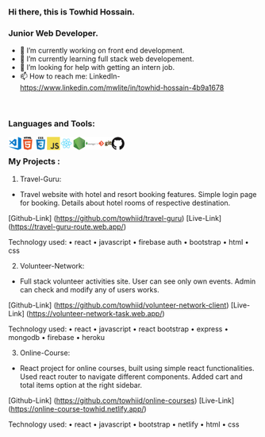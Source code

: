 ### Hi there, this is Towhid Hossain.
### Junior Web Developer.

- 🔭 I’m currently working on front end development. 
- 🌱 I’m currently learning full stack web developement.
- 🤔 I’m looking for help with getting an intern job.
- 📫 How to reach me: LinkedIn-  
 https://www.linkedin.com/mwlite/in/towhid-hossain-4b9a1678
<br/>


### Languages and Tools:

<img align="left" width="26px" src="https://raw.githubusercontent.com/github/explore/80688e429a7d4ef2fca1e82350fe8e3517d3494d/topics/visual-studio-code/visual-studio-code.png" >
<img align="left" alt="HTML5" width="26px" src="https://raw.githubusercontent.com/github/explore/80688e429a7d4ef2fca1e82350fe8e3517d3494d/topics/html/html.png" />
<img align="left" alt="CSS3" width="26px" src="https://raw.githubusercontent.com/github/explore/80688e429a7d4ef2fca1e82350fe8e3517d3494d/topics/css/css.png" />
<img align="left" alt="JavaScript" width="26px" src="https://raw.githubusercontent.com/github/explore/80688e429a7d4ef2fca1e82350fe8e3517d3494d/topics/javascript/javascript.png" />
<img align="left" alt="React" width="26px" src="https://raw.githubusercontent.com/github/explore/80688e429a7d4ef2fca1e82350fe8e3517d3494d/topics/react/react.png" />
<img align="left" alt="Node.js" width="26px" src="https://raw.githubusercontent.com/github/explore/80688e429a7d4ef2fca1e82350fe8e3517d3494d/topics/nodejs/nodejs.png" />
<img align="left" alt="MongoDB" width="26px" src="https://raw.githubusercontent.com/github/explore/80688e429a7d4ef2fca1e82350fe8e3517d3494d/topics/mongodb/mongodb.png" />
<img align="left" alt="Git" width="26px" src="https://raw.githubusercontent.com/github/explore/80688e429a7d4ef2fca1e82350fe8e3517d3494d/topics/git/git.png" />
<img align="left" alt="GitHub" width="26px" src="https://raw.githubusercontent.com/github/explore/78df643247d429f6cc873026c0622819ad797942/topics/github/github.png" />

<br />

### My Projects :

1. Travel-Guru: 
* Travel website with hotel and resort booking features.
Simple login page for booking.
Details about hotel rooms of respective destination. 

[Github-Link] (https://github.com/towhiid/travel-guru)
[Live-Link] (https://travel-guru-route.web.app/)

Technology used:
• react
• javascript
• firebase auth
• bootstrap
• html
• css

2. Volunteer-Network: 
* Full stack volunteer activities site.
User can see only own events.
Admin can check and modify any of users works.

[Github-Link] (https://github.com/towhiid/volunteer-network-client)
[Live-Link] (https://volunteer-network-task.web.app/)

Technology used:
• react
• javascript
• react bootstrap
• express
• mongodb
• firebase
• heroku

3. Online-Course: 
* React project for online courses, built using simple react functionalities.
Used react router to navigate different components.
Added cart and total items option at the right sidebar.

[Github-Link] (https://github.com/towhiid/online-courses)
[Live-Link] (https://online-course-towhid.netlify.app/)

Technology used:
• react
• javascript 
• bootstrap
• netlify
• html
• css
